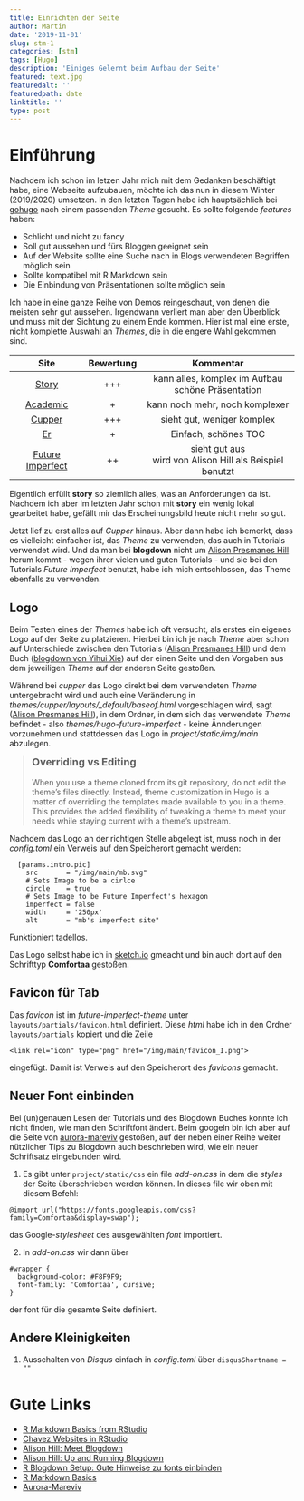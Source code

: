 ```yaml
---
title: Einrichten der Seite
author: Martin
date: '2019-11-01'
slug: stm-1
categories: [stm]
tags: [Hugo]
description: 'Einiges Gelernt beim Aufbau der Seite'
featured: text.jpg
featuredalt: ''
featuredpath: date
linktitle: ''
type: post
---
```


# Einführung

Nachdem ich schon im letzen Jahr mich mit dem Gedanken beschäftigt habe, eine Webseite 
aufzubauen, möchte ich das nun in diesem Winter (2019/2020) umsetzen. 
In den letzten Tagen habe ich hauptsächlich bei [gohugo](https://gohugo.io) nach einem passenden *Theme*
gesucht. Es sollte folgende *features* haben:

* Schlicht und nicht zu fancy
* Soll gut aussehen und fürs Bloggen geeignet sein
* Auf der Website sollte eine Suche nach in Blogs verwendeten Begriffen möglich sein
* Sollte kompatibel mit R Markdown sein
* Die Einbindung von Präsentationen sollte möglich sein

Ich habe in eine ganze Reihe von Demos reingeschaut, von denen die meisten sehr gut aussehen.
Irgendwann verliert man aber den Überblick und muss mit der Sichtung zu einem Ende kommen. Hier ist
mal eine erste, nicht komplette Auswahl an *Themes*, die in die engere Wahl gekommen sind.

|Site                                           | Bewertung | Kommentar |
|:---:                    |:--:       |:---:|
|[Story](https://story.xaprb.com/)              | +++         |kann alles, komplex im Aufbau <br>schöne Präsentation |
|[Academic](https://academic-demo.netlify.com/) | +           |kann noch mehr, noch komplexer|
|[Cupper](https://cupper-hugo-theme.netlify.com/)| +++      |sieht gut, weniger komplex|
|[Er](https://themes.gohugo.io//theme/er/post/markdown-syntax/#other-elements-abbr-sub-sup-kbd-mark)|+|Einfach, schönes TOC|
|[Future Imperfect](https://themes.gohugo.io/theme/future-imperfect/)|++|sieht gut aus <br> wird von Alison Hill als Beispiel benutzt|

Eigentlich erfüllt **story** so ziemlich alles, was an Anforderungen da ist. Nachdem ich aber im
letzten Jahr schon mit **story** ein wenig lokal gearbeitet habe, gefällt mir das Erscheinungsbild 
heute nicht mehr so gut.

Jetzt lief zu erst alles auf *Cupper* hinaus. Aber dann habe ich bemerkt, dass es vielleicht 
einfacher ist, das *Theme* zu verwenden, das auch in Tutorials verwendet wird. Und da man bei 
**blogdown** nicht um [Alison Presmanes Hill](https://alison.rbind.io/) herum kommt - wegen ihrer
vielen und guten Tutorials - und sie bei den Tutorials *Future Imperfect* benutzt, habe ich mich
entschlossen, das Theme ebenfalls zu verwenden.

## Logo
Beim Testen eines der *Themes* habe ich oft versucht, als erstes ein eigenes Logo auf der Seite zu platzieren. Hierbei bin ich je nach *Theme* aber schon auf Unterschiede zwischen den Tutorials ([Alison Presmanes Hill](https://alison.rbind.io/)) und dem Buch ([blogdown von Yihui Xie](https://bookdown.org/yihui/blogdown/)) auf der einen Seite und den Vorgaben aus dem jeweiligen *Theme* auf der anderen Seite gestoßen.

Während bei *cupper* das Logo direkt bei dem verwendeten *Theme* 
untergebracht wird und auch eine Veränderung in *themes/cupper/layouts/_default/baseof.html* vorgeschlagen wird, sagt ([Alison Presmanes Hill](https://alison.rbind.io/)), in dem Ordner, in dem sich das verwendete *Theme* befindet - also *themes/hugo-future-imperfect* - keine Ännderungen vorzunehmen und stattdessen das Logo in *project/static/img/main* abzulegen.

> <font size="4">**Overriding vs Editing**</font>   <br><br>
  When you use a theme cloned from its git repository, do not edit the theme’s files directly. Instead, theme customization in Hugo is a matter of overriding the templates made available to you in a theme. This provides the added flexibility of tweaking a theme to meet your needs while staying current with a theme’s upstream.


Nachdem das Logo an der richtigen Stelle abgelegt ist, muss noch in der
*config.toml* ein Verweis auf den Speicherort gemacht werden:
```{yaml} 
  [params.intro.pic]
    src       = "/img/main/mb.svg"
    # Sets Image to be a cirlce
    circle    = true
    # Sets Image to be Future Imperfect's hexagon
    imperfect = false
    width     = '250px'
    alt       = "mb's imperfect site"
```
Funktioniert tadellos.

Das Logo selbst habe ich in [sketch.io](https://sketch.io/sketchpad/) gmeacht und bin auch dort auf den Schrifttyp **Comfortaa** gestoßen.

## Favicon für Tab
Das *favicon* ist im *future-imperfect-theme* unter `layouts/partials/favicon.html` definiert. Diese *html* habe ich in den Ordner `layouts/partials` kopiert und die Zeile

```{html}
<link rel="icon" type="png" href="/img/main/favicon_I.png">
```
eingefügt. Damit ist Verweis auf den Speicherort des *favicons* gemacht.

## Neuer Font einbinden
Bei (un)genauen Lesen der Tutorials und des Blogdown Buches 
konnte ich nicht finden, wie man den Schriftfont ändert. Beim 
googeln bin ich aber auf die Seite von [aurora-mareviv](
https://aurora-mareviv.github.io/talesofr/2017/08/r-blogdown-setup-in-github/) gestoßen, auf der neben einer Reihe weiter nützlicher Tips zu Blogdown auch beschrieben wird, wie ein neuer Schriftsatz eingebunden wird.

1. Es gibt unter `project/static/css` ein file *add-on.css* in dem 
die *styles* der Seite überschrieben werden können. In dieses 
file wir oben mit diesem Befehl:
```{css}
@import url("https://fonts.googleapis.com/css?family=Comfortaa&display=swap");
```
das Google-*stylesheet* des ausgewählten *font* importiert.

2. In *add-on.css* wir dann über 
```{css}
#wrapper {
  background-color: #F8F9F9;
  font-family: 'Comfortaa', cursive;
}
```
der font für die gesamte Seite definiert.

## Andere Kleinigkeiten
1. Ausschalten von *Disqus*
einfach in *config.toml* über `disqusShortname = ""`


# Gute Links

* [R Markdown Basics from RStudio](https://rmarkdown.rstudio.com/authoring_basics.html)
* [Chavez Websites in RStudio](https://robchavez.github.io/datascience_gallery/html_only/websites.html#learn_the_basics)
* [Alison Hill: Meet Blogdown](https://alison.rbind.io/talk/2019-rsc-blogdown/)
* [Alison Hill: Up and Running Blogdown](https://alison.rbind.io/post/2017-06-12-up-and-running-with-blogdown/)
* [R Blogdown Setup: Gute Hinweise zu fonts einbinden](https://aurora-mareviv.github.io/talesofr/2017/08/r-blogdown-setup-in-github/)
* [R Markdown Basics](https://ulyngs.github.io/oxforddown/rmd-basics.html)
* [Aurora-Mareviv](https://aurora-mareviv.github.io/talesofr/2017/08/r-blogdown-setup-in-github/)
